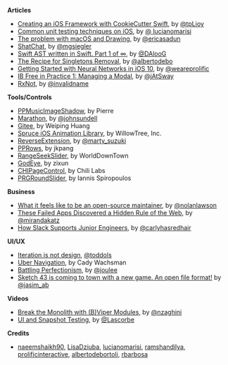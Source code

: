 
**Articles**

* [Creating an iOS Framework with CookieCutter Swift](https://medium.com/cocoaacademymag/creating-an-ios-framework-with-cookiecutter-swift-97f7965b83df#.riyp8az4w), by [@tpLioy](https://twitter.com/tpLioy)
* [Common unit testing techniques on iOS](http://www.marisibrothers.com/2017/03/common-unit-testing-techniques-on-ios.html), by [@ lucianomarisi](https://twitter.com/lucianomarisi)
* [The problem with macOS and Drawing](http://ericasadun.com/2017/03/12/the-problem-with-macos-and-drawing/), by [@ericasadun](https://twitter.com/ericasadun)
* [ShatChat](https://500ish.com/chatshat-c8620979f98b#.6elgyobu1), by [@mgsiegler](https://twitter.com/mgsiegler)
* [Swift AST written in Swift. Part 1 of ∞](https://medium.com/@DAloG/swift-ast-wrote-in-swift-part-1-of-e8768cae9cd3#.x25swwbo0), by [@DAlooG](https://twitter.com/DAlooG)
* [The Recipe for Singletons Removal](http://albertodebortoli.com/blog/2017/03/15/The-recipe-for-Singletons-removal/), by [@albertodebo](https://twitter.com/albertodebo)
* [Getting  Started with Neural Networks in iOS 10](http://blog.prolificinteractive.com/2017/03/15/getting-started-with-neural-networks-in-ios-10-2/), by [@weareprolific](https://twitter.com/weareprolific)
* [IB Free in Practice 1: Managing a Modal](https://www.raizlabs.com/dev/2017/03/ibfree-practice-1-managing-modal/), by [@jAtSway](https://twitter.com/jAtSway)
* [RxNot](http://subfurther.com/blog/2017/03/13/rxnot/), by [@invalidname](https://twitter.com/invalidname)

**Tools/Controls**

* [PPMusicImageShadow](https://github.com/PierrePerrin/PPMusicImageShadow), by Pierre
* [Marathon](https://github.com/JohnSundell/Marathon), by [@johnsundell](https://twitter.com/johnsundell)
* [Gitee](https://github.com/Nightonke/Gitee), by Weiping Huang
* [Spruce iOS Animation Library](https://github.com/willowtreeapps/spruce-ios), by WillowTree, Inc.
* [ReverseExtension](https://github.com/marty-suzuki/ReverseExtension), by [@marty_suzuki](https://twitter.com/marty_suzuki)
* [PPRows](https://github.com/jkpang/PPRows), by jkpang
* [RangeSeekSlider](https://github.com/WorldDownTown/RangeSeekSlider), by WorldDownTown
* [GodEye](https://github.com/zixun/GodEye), by zixun
* [CHIPageControl](https://github.com/ChiliLabs/CHIPageControl), by Chili Labs
* [PRGRoundSlider](https://github.com/ispiropoulos/PRGRoundSlider), by Iannis Spiropoulos

**Business**

* [What it feels like to be an open-source maintainer](https://nolanlawson.com/2017/03/05/what-it-feels-like-to-be-an-open-source-maintainer/), by [@nolanlawson](https://twitter.com/nolanlawson/)
* [These Failed Apps Discovered a Hidden Rule of the Web](https://backchannel.com/these-failed-apps-discovered-a-hidden-rule-of-the-web-391471ca5952#.b83a7vvwl), by [@mirandakatz](https://twitter.com/mirandakatz)
* [How Slack Supports Junior Engineers](https://slack.engineering/how-slack-supports-junior-engineers-89f6dcfe74a1#.dp9o7we8x), by [@carlyhasredhair](https://twitter.com/carlyhasredhair)

**UI/UX**

* [Iteration is not design](https://medium.com/the-design-innovator/iteration-is-not-design-668695445f76#.ns1pwew95), [@toddols](https://twitter.com/toddols)
* [Uber Navigation](https://medium.com/uber-design/uber-navigation-f662e7611f3#.3fundcqla), by Cady Wachsman
* [Battling Perfectionism](https://medium.com/the-year-of-the-looking-glass/battling-perfectionism-713537a8b8b6#.bqx2thute), by [@joulee](https://twitter.com/joulee)
* [Sketch 43 is coming to town with a new game. An open file format!](https://medium.com/sketch-app-sources/sketch-43-is-coming-to-town-with-a-new-game-an-open-file-format-ae62e7e7c223#.e92p9zapy) by [@jasim_ab](https://twitter.com/jasim_ab)


**Videos**

* [Break the Monolith with (B)Viper Modules](https://realm.io/news/break-the-monoloth-with-b-viper-modules/), by [@nzaghini](https://twitter.com/nzaghini)
* [UI and Snapshot Testing](https://realm.io/news/cmdu-conf-luis-ascorbe-ui-and-snapshottesting/), by [@Lascorbe](https://twitter.com/Lascorbe)

**Credits**

* [naeemshaikh90](https://github.com/naeemshaikh90), [LisaDziuba](https://github.com/lisadziuba), [lucianomarisi](https://github.com/lucianomarisi), [ramshandilya](https://github.com/ramshandilya), [prolificinteractive](https://github.com/prolificinteractive), [albertodebortoli](https://github.com/albertodebortoli), [rbarbosa](https://github.com/rbarbosa)
